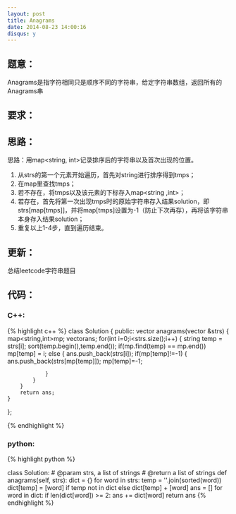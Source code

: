 ```yaml
---
layout: post
title: Anagrams
date: 2014-08-23 14:00:16
disqus: y
---
```


## 题意：
Anagrams是指字符相同只是顺序不同的字符串，给定字符串数组，返回所有的Anagrams串

## 要求：


## 思路：
思路：用map<string, int>记录排序后的字符串以及首次出现的位置。
1. 从strs的第一个元素开始遍历，首先对string进行排序得到tmps；
2. 在map里查找tmps；
3. 若不存在，将tmps以及该元素的下标存入map<string ,int>；
4. 若存在，首先将第一次出现tmps时的原始字符串存入结果solution，即strs[map[tmps]]，并将map[tmps]设置为-1（防止下次再存），再将该字符串本身存入结果solution；
5. 重复以上1-4步，直到遍历结束。

## 更新：
总结leetcode字符串题目

## 代码：

### C++:

{% highlight c++ %}
class Solution {
public:
    vector<string> anagrams(vector<string> &strs) {
        map<string,int>mp;
        vector<string>ans;
        for(int i=0;i<strs.size();i++)
        {
            string temp = strs[i];
            sort(temp.begin(),temp.end());
            if(mp.find(temp) == mp.end())
                mp[temp] = i;
            else
            {
                ans.push_back(strs[i]);
                if(mp[temp]!=-1)
                {
                    ans.push_back(strs[mp[temp]]);
                    mp[temp]=-1;
                    
                }
            }
        }
        return ans;
    }
};


 {% endhighlight %}
### python:

{% highlight python %}

class Solution:
    # @param strs, a list of strings
    # @return a list of strings
    def anagrams(self, strs):
        dict = {}
        for word in strs:
            temp = ''.join(sorted(word))
            dict[temp] = [word] if temp not in dict else dict[temp] + [word]
        ans = []
        for word in dict:
            if len(dict[word]) >= 2:
                ans += dict[word]
        return ans
 {% endhighlight %}

